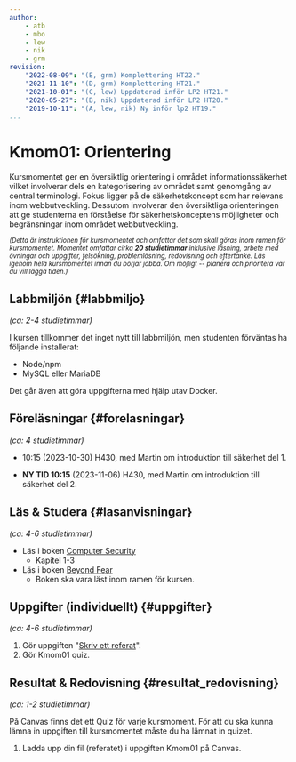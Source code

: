 ```yaml
---
author:
    - atb
    - mbo
    - lew
    - nik
    - grm
revision:
    "2022-08-09": "(E, grm) Komplettering HT22."
    "2021-11-10": "(D, grm) Komplettering HT21."
    "2021-10-01": "(C, lew) Uppdaterad inför LP2 HT21."
    "2020-05-27": "(B, nik) Uppdaterad inför LP2 HT20."
    "2019-10-11": "(A, lew, nik) Ny inför lp2 HT19."
...
```

Kmom01: Orientering
==================================

<!-- [WARNING]
Kursen uppdateras inför HT23. Är "gula rutan" borta är det fritt fram att börja.
[/WARNING] -->

Kursmomentet ger en översiktlig orientering i området informationssäkerhet vilket involverar dels en kategorisering av området samt genomgång av central terminologi. Fokus ligger på de säkerhetskoncept som har relevans inom webbutveckling. Dessutom involverar den översiktliga orienteringen att ge studenterna en förståelse för säkerhetskonceptens möjligheter och begränsningar inom området webbutveckling.

<!--more-->

<small><i>(Detta är instruktionen för kursmomentet och omfattar det som skall göras inom ramen för kursmomentet. Momentet omfattar cirka **20 studietimmar** inklusive läsning, arbete med övningar och uppgifter, felsökning, problemlösning, redovisning och eftertanke. Läs igenom hela kursmomentet innan du börjar jobba. Om möjligt -- planera och prioritera var du vill lägga tiden.)</i></small>



Labbmiljön  {#labbmiljo}
---------------------------------

*(ca: 2-4 studietimmar)*

I kursen tillkommer det inget nytt till labbmiljön, men studenten förväntas ha följande installerat:

* Node/npm
* MySQL eller MariaDB

Det går även att göra uppgifterna med hjälp utav Docker.

Föreläsningar  {#forelasningar}
---------------------------------

*(ca: 4 studietimmar)*

* 10:15 (2023-10-30) H430, med Martin om introduktion till säkerhet del 1.

* <strong>NY TID 10:15</strong> (2023-11-06) H430, med Martin om introduktion till säkerhet del 2.

<!--
* 10:00 (2021-11-01) via Zoom ([Martin Boldt](https://bth.zoom.us/j/67269425633))
* 10:00 (2021-11-04) via Zoom ([Martin Boldt](https://bth.zoom.us/j/67269425633)) -->

<!-- https://bth.zoom.us/j/67269425633 -->


Läs &amp; Studera  {#lasanvisningar}
---------------------------------

*(ca: 4-6 studietimmar)*

* Läs i boken [Computer Security](/kunskap/boken-computer-security)
    * Kapitel 1-3
* Läs i boken [Beyond Fear](/kunskap/boken-beyond-fear)
    * Boken ska vara läst inom ramen för kursen.



<!-- Övningar & Uppgifter  {#ovningar_uppgifter}
-------------------------------------------

*(ca: 8-10 studietimmar)*



### Övningar {#ovningar}

Det finns inga övningar till det här kursmomentet.
 -->


Uppgifter (individuellt) {#uppgifter}
-------------------------------------------

*(ca: 4-6 studietimmar)*

<!-- 1. Gör uppgiften "[Skapa en me-sida till itsec-kursen](uppgift/skapa-en-me-sida-till-itsec-kursen)". -->

1. Gör uppgiften "[Skriv ett referat](uppgift/skriv-ett-referat)".
1. Gör Kmom01 quiz.



Resultat & Redovisning  {#resultat_redovisning}
-----------------------------------------------

*(ca: 1-2 studietimmar)*

På Canvas finns det ett Quiz för varje kursmoment. För att du ska kunna lämna in uppgiften till kursmomentet måste du ha lämnat in quizet.

1. Ladda upp din fil (referatet) i uppgiften Kmom01 på Canvas.
